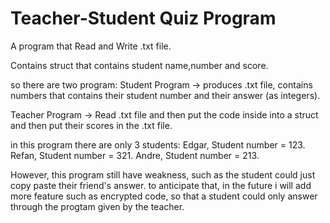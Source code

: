 # Teacher-Student Quiz Program
A program that Read and Write .txt file.

Contains struct that contains student name,number and score.

so there are two program:
Student Program -> produces .txt file, contains numbers that contains their student number and their answer (as integers).

Teacher Program -> Read .txt file and then put the code inside into a struct and then put their scores in the .txt file.

in this program there are only 3 students:
Edgar, Student number = 123.
Refan, Student number = 321.
Andre, Student number = 213.

However, this program still have weakness, such as the student could just copy paste their friend's answer. to anticipate that, in the future i will add more feature such as encrypted code, so that a student could only answer through the progtam given by the teacher.
